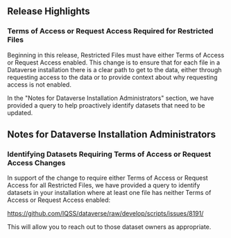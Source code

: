 ## Release Highlights

### Terms of Access or Request Access Required for Restricted Files

Beginning in this release, Restricted Files must have either Terms of Access or Request Access enabled. This change is to ensure that for each file in a Dataverse installation there is a clear path to get to the data, either through requesting access to the data or to provide context about why requesting access is not enabled.

In the "Notes for Dataverse Installation Administrators" section, we have provided a query to help proactively identify datasets that need to be updated.

## Notes for Dataverse Installation Administrators

### Identifying Datasets Requiring Terms of Access or Request Access Changes

In support of the change to require either Terms of Access or Request Access for all Restricted Files, we have provided a query to identify datasets in your installation where at least one file has neither Terms of Access or Request Access enabled:

https://github.com/IQSS/dataverse/raw/develop/scripts/issues/8191/

This will allow you to reach out to those dataset owners as appropriate.
